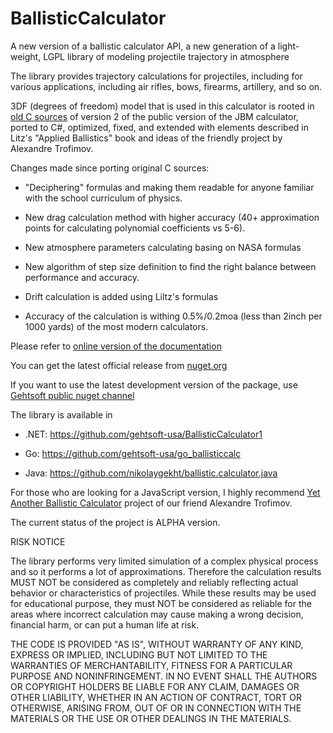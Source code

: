 # BallisticCalculator

A new version of a ballistic calculator API, a new generation of a light-weight, LGPL library of modeling projectile trajectory in atmosphere

The library provides trajectory calculations for projectiles, including for various applications, including air rifles, bows, firearms, artillery, and so on.

3DF (degrees of freedom) model that is used in this calculator is rooted in [old C sources](http://www.jbmballistics.com/ballistics/downloads/downloads.shtml) of version 2 of the public version of the JBM calculator, ported to C#, optimized, fixed, and extended with elements described in Litz's "Applied Ballistics" book and ideas of the friendly project by Alexandre Trofimov.

Changes made since porting original C sources:

* "Deciphering" formulas and making them readable for anyone familiar with the school curriculum of physics.

* New drag calculation method with higher accuracy (40+ approximation points for calculating polynomial coefficients vs 5-6).

* New atmosphere parameters calculating basing on NASA formulas

* New algorithm of step size definition to find the right balance between performance and accuracy.

* Drift calculation is added using Liltz's formulas

* Accuracy of the calculation is withing 0.5%/0.2moa (less than 2inch per 1000 yards) of the most modern calculators.

Please refer to [online version of the documentation](http://docs.gehtsoftusa.com/BallisticCalculator1/)

You can get the latest official release from [nuget.org](https://www.nuget.org/packages/BallisticCalculator)

If you want to use the latest development version of the package, use [Gehtsoft public nuget channel](https://proget.gehtsoft.com/feeds/public-nuget)

The library is available in

* .NET: https://github.com/gehtsoft-usa/BallisticCalculator1

* Go: https://github.com/gehtsoft-usa/go_ballisticcalc

* Java: https://github.com/nikolaygekht/ballistic.calculator.java

For those who are looking for a JavaScript version, I highly recommend [Yet Another Ballistic Calculator](https://ptosis.ch/ebalka/ebalka.html) project of our friend Alexandre Trofimov.

The current status of the project is ALPHA version.

RISK NOTICE

The library performs very limited simulation of a complex physical process and so it performs a lot of approximations. Therefore the calculation results MUST NOT be considered as completely and reliably reflecting actual behavior or characteristics of projectiles. While these results may be used for educational purpose, they must NOT be considered as reliable for the areas where incorrect calculation may cause making a wrong decision, financial harm, or can put a human life at risk.

THE CODE IS PROVIDED "AS IS", WITHOUT WARRANTY OF ANY KIND, EXPRESS OR IMPLIED, INCLUDING BUT NOT LIMITED TO THE WARRANTIES OF MERCHANTABILITY, FITNESS FOR A PARTICULAR PURPOSE AND NONINFRINGEMENT. IN NO EVENT SHALL THE AUTHORS OR COPYRIGHT HOLDERS BE LIABLE FOR ANY CLAIM, DAMAGES OR OTHER LIABILITY, WHETHER IN AN ACTION OF CONTRACT, TORT OR OTHERWISE, ARISING FROM, OUT OF OR IN CONNECTION WITH THE MATERIALS OR THE USE OR OTHER DEALINGS IN THE MATERIALS.
